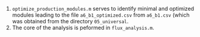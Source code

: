 1. `optimize_production_modules.m` serves to identify minimal and optimized
   modules leading to the file `a6_b1_optimized.csv` from `a6_b1.csv` (which
   was obtained from the directory `05_universal`.
2. The core of the analysis is peformed in `flux_analysis.m`.
